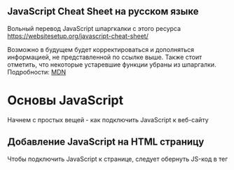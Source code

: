 ## JavaScript Cheat Sheet на русском языке
Вольный перевод JavaScript шпаргкалки с этого ресурса
https://websitesetup.org/javascript-cheat-sheet/

Возможно в будущем будет корректироваться и дополняться информацией, не представленной по ссылке выше.
Также стоит отметить, что некоторые устаревшие функции убраны из шпаргалки. Подробности: [MDN](https://developer.mozilla.org/ru/docs/Web "MDN web docs")

# Основы JavaScript
Начнем с простых вещей - как подключить JavaScript к веб-сайту

## Добавление JavaScript на HTML страницу
Чтобы подключить JavaScript к странице, следует обернуть JS-код в тег <script>:
```
<script type="text/javascript">
//JS code goes here
</script>
```

## Вызываем JavaScript-фаил извне
JavaScript код можно разместить в своем собственном файле и вызвать его изнутри HTML. Так делают, когда следует разделить скрипты, выполняющие разные функции, чтобы избежать путаницы. Если ваш код находится в файле с именем myscript.js, его можно подключить таким образом:
```
<script src="myscript.js"></script><code></code>
```

## Добавляем комментарии к коду
Комментарии помогают понять, что происходит в вашем коде. Помните, что они должны быть помечены правильно, чтобы браузер не пытался их выполнить.

JavaScript предлагает вам две опции:
* Однострочные комментарии - комментируют лишь одну строку с помощью ```//```
* Многострочные комментарии - если вы хотите написать более длинные комментарии, поместите их в ```/ *``` и ```* /```, чтобы избежать их выполнения браузером.

# Переменные в JS
Переменная - зарезервированное место в памяти компьютера, которое можно использовать для сохранения некоторых данных и в последующем, выполнять нужные операций. Они могут быть вам знакомы со школьной скамьи. Как пример x, y, z использующиеся в уравнениях, в которые можно было подставить число для вычисления нужных значений.

## var, const, let
У вас есть три различных способа объявления переменной в JavaScript, каждая из которых имеет свои особенности:

* var — Переменная часто использующася в старых проектах. Может быть переназначена, но только внутри функции. Переменные типа ```var``` могут производить всплытие. Всплытие позволяет запускать объявленные функции выше, чем они объявлены в контексте функции.
* const — Не может быть переназначена, объявленна повторно и не подвержена всплытию.
* let — В отличии от ```const```, переменная ```let``` может быть переназначена, но не может быть объявлена повторно и тоже не подвержена всплытию.

## Типы данных
Переменные могут содержать различные типы значений и типов данных. Используйте знак равенства ```=```, чтобы присвоить их:

* Числа — ```var age = 23```
* Переменные — ```var x```
* Текст (строки) — ```var a = "init"```
* Операции — ```var b = 1 + 2 + 3```
* Истинные или ложные значения — ```var c = true```
* Константы — ```const PI = 3.14```
* Объекты — ```var name = {firstName:"John", lastName:"Doe"}```

Обратите внимание, что переменные чувствительны к регистру. Это означает, что ```lastname``` и ``` lastName``` будут обрабатываться как две разные переменные.

## Объекты
Объекты - определенный вид переменных, которые могут иметь свои собственные значения и методы. Последние являются действиями, которые вы можете совершать над объектами.
```
var person = {
    firstName:"John",
    lastName:"Doe",
    age:20,
    nationality:"German"
};
```

# Следующий уровень: Массивы
Далее в нашей шпаргалке JavaScript находятся массивы. Массивы являются частью разных языков программирования. Они помогают группировать переменные и свойства. Вот как это делается в JS:
```
var fruit = ["Banana", "Apple", "Pear"];
```
Теперь у вас есть массив с именем ```fruit```, который содержит три элемента, которые вы можете использовать в последующих операциях.

## Методы для работы с массивами
После того, как вы создали массивы, вы можете применить следующие методы:

* ```concat()``` — Объединяет несколько массивов в один
* ```indexOf()``` — Ищет индекс элемента в массиве, если элемента нет - возращает -1
* ```join()``` — Объединяет элементы массива в одну строку и возращает эту строку
* ```lastIndexOf()``` — Ищет последний встречающийся индекс элемента в массиве
* ```pop()``` — Удаляет последний элемент массива
* ```push()``` — Добавляет новый элемент в конце
* ```reverse()``` — Сортировка элементов в обратном порядке
* ```shift()``` — Удаляет первый элемент массива
* ```slice()``` — Возвращает новый массив, содержащий копию части исходного массива
* ```sort()``` — Сортирует элементы по алфавиту
* ```splice()``` — Изменяет содержимое массива, удаляя существующие элементы и/или добавляя новые.
* ```toString()``` — Преобразует элементы в строку
* ```unshift()``` — Добавляет новый элемент в начало массива
* ```valueOf()``` — Возвращает примитивное значение указанного объекта, чаще всего используется для преобразования в число

# Операторы
Если у вас есть переменные, вы можете использовать их для выполнения различных видов операций:

## Простые операторы
* ```+``` — Сложение
* ```-``` — Вычитание
* ```*``` — Умножение
* ```/``` — Деление
* ```(...)``` — Скобки - оператор группировки, операции в них выполняются раньше остальных внутри выражения
* ```%``` — Остаток от деления
* ```++``` — Инкремент числа (+1 к значению)
* ```--``` — Декремент числа (-1 от значения)

## Операторы сравнения
* ```==``` — Возвращает true, если операнды равны.
* ```===``` — Строгое равенство. Возвращает true, если операнды равны и имеют одинаковый тип.
* ```!=``` — Возвращает true, если операнды не равны.
* ```!==``` — Строгое неравенство. Возвращает true, если операнды не равны и/или имеют разный тип.
* ```>``` — Больше
* ```<``` — Меньше
* ```>=``` — Больше или равно
* ```<=``` — Меньше или равно
* ```?``` — Тернарный оператор (условие ? возращает значение если истина : возращает значение если ложь)

## Логические операторы
* ```&&``` — Логический оператор И
* ```||``` — Логический оператор ИЛИ
* ```!``` — Логическое НЕ

## Битовые операторы
* ```&``` — Возвращает единицу в каждой битовой позиции, для которой соответствующие биты обеих операндов являются единицами.
* ```|``` — Возвращает единицу в каждой битовой позиции, для которой один из соответствующих битов или оба бита операндов являются единицами.
* ```~``` — Заменяет биты операнда на противоположные
* ```^``` — Возвращает единицу в каждой битовой позиции, для которой только один из соответствующих битов операндов является единицей.
* ```<<``` — Сдвигает в двоичном представлении на бит влево
* ```>>``` — Сдвигает в двоичном представлении на бит вправо
* ```>>>``` — Сдвигает в двоичном представлении на бит вправо, отбрасывая сдвигаемые биты

# Функции
Функции JavaScript - блоки кода, которые выполняют определенную задачу. Простейшая функция выглядит следующим образом:
```
function name(parameter1, parameter2, parameter3) {
    // то, что должна выполнить функция
}
```
Как видите, она состоит из ключевого слова ```function``` и ее имени. Параметры функции находятся в скобках, а в фигурных скобках - то что функция выполняет. Вы можете создать свою собственную функцию, но чтобы сделать вашу жизнь чуть проще - есть ряд функций и методов встроенных в JS.

## Вывод данных
Используйте следующие функции для вывода данных:

* ```alert()``` — Вывод данных в окне браузера (по идее должно использоваться как окно предупреждения, но чаще используется начинающими разработчиками для разработки первых программ)
* ```confirm()``` — Открывает диалоговое окно с выбором "да / нет" и возвращает true / false в зависимости от клика пользователя
* ```console.log()``` — Записывает информацию в консоль браузера, довольно неплохо подходит для отладки кода
* ```document.write()``` — Дописывает текст в текущее место HTML ещё до того, как браузер построит из него DOM.
* ```prompt()``` — Создает диалоговое окно для пользовательского ввода

## Глобальные функции
Глобальные функции - функции встроенные в каждый браузерподдерживающий JavaScript.

* ```decodeURI()``` — Декодирует [Uniform Resource Identifier](https://ru.wikipedia.org/wiki/URI "Википедия url") в читабельный вид
* ```decodeURIComponent()``` — Декодирует последовательности символов в URI компоненте
* ```encodeURI()``` — Кодирует URI в UTF-8
* ```encodeURIComponent()``` — Тоже самое только для URI компонентов
* ```eval()``` — Выполняет код JavaScript, представленный в виде строки (например, eval('2 + 2') вернет 4)
* ```isFinite()``` — Определяет, является ли переданное значение конечным числом
* ```isNaN()``` — Определяет, является ли значение NaN или нет
* ```Number()``` — Возвращает число, преобразованное из его аргумента
* ```parseFloat()``` — Принимает строку в качестве аргумента и возвращает десятичное число
* ```parseInt()``` — принимает строку в качестве аргумента и возвращает целое число

# Циклы в JavaScript
Циклы являются частью большинства языков программирования. Они позволяют выполнять блоки кода нужное количество раз с разными значениями:
```
for (значение до запуска; условие прерывания; изменение значения после совершения итерации) {
    // необходимые действия во время цикла
}
```
У вас есть несколько параметров для создания циклов:

* ```for``` — Самый распространенный способ создания цикла в JavaScript
* ```while``` — Устанавливает условия, при которых выполняется цикл
* ```do while``` — Похожий на ```while``` цикл, но он выполняется по крайней мере один раз и в конце выполняет проверку, чтобы проверить, выполнено ли условие для повторного выполнения
* ```break``` — Используется для остановки и выхода из цикла при определенных условиях
* ```continue``` — Пропускает части цикла, если соблюдены определенные условия

# Оператор If - Else
Используя ```if``` и ```else```, вы cможете установить условия, для выполнения вашего кода. Если применяются определенные условия, что-то выполняется, если нет - выполняется что-то другое.
```
if (условие) {
    // выполняется, если условие выполнено
} else {
    // выполняется, если условие не выполнено
}
```
Концепция, похожая на ```if else```, - это выражение ``` switch```. Однако, используя ``` switch```, вы выбираете один из нескольких блоков кода для выполнения.
```
switch (состояние) {
  case state1:
    // выполняется, если состояние = state1
    break;
  case state2:
    // выполняется, если состояние = state2
    break;
  default:
    // выполняется, по умолчанию
}
```

# Строки
Строками в JS являются любые текстовые данные.
```
var person = "John Doe";
```
В этом случае, ```John Doe``` является строкой.

## Спецсимволы
В JavaScript строки помечаются одинарными или двойными кавычками. Если вы хотите использовать кавычки в строке, вам нужно использовать специальные символы:

* ```\'``` — Ординарная кавычка
* ```\"``` — Двойная кавычка

Помимо этого у вас также есть дополнительные спецсимволы:
* ```\\``` - Обратная косая черта
* ```\n``` - Новая строка
* ```\r``` - возврат каретки
* ```\t``` - Горизонтальный табулятор

## Методы работы со строками

* ```charAt()``` — Возвращает символ в указанной позиции внутри строки
* ```charCodeAt()``` — Дает вам юникод символа в этой позиции
* ```concat()``` — Объединяет (объединяет) две или более строки в одну
* ```fromCharCode()``` — Возвращает строку, созданную из указанной последовательности единиц кода UTF-16
* ```indexOf()``` — Предоставляет индекс первого вхождения указанного текста в строке
* ```lastIndexOf()``` — То же, что ```indexOf ()```, но с последним вхождением, поиск в обратном направлении
* ```match()``` — Возвращает получившиеся совпадения при сопоставлении строки с регулярным выражением.
* ```replace()``` — Найти и заменить определенный текст в строке
* ```search()``` — Выполняет поиск сопоставления между регулярным выражением и строкой
* ```slice()``` — Извлекает часть строки и возвращает ее как новую строку
* ```split()``` — Разбивает строку на массив строк путём разделения строки указанной подстрокой
* ```substr()``` —  Возвращает указанное количество символов из строки, начиная с указанной позиции
* ```substring()``` —  Возвращает подстроку строки между двумя индексами, или от одного индекса и до конца строки
* ```toLowerCase()``` — Конвертирует значение строки в нижний регистр
* ```toUpperCase()``` — Конвертирует значение строки в верхний регистр
* ```valueOf()``` — Возвращает примитивное значение объекта String

# Регулярные выражения
Важная тема, но как будто бы не так сильно, относящаяся к JS. 
По этому я создал отдельный фаил где будет хранится перевод с регулярными выражениями:
https://github.com/rocketrussia/js-cheat-sheet/blob/master/REGEX.md

# Числа и Вычисления
В JavaScript вы  можете работать с числами, константами и выполнять математические функции.

## Свойства чисел
* ```MAX_VALUE``` — Максимальное числовое значение
* ```MIN_VALUE``` — Наименьшее положительное числовое значение, представимое в JavaScript
* ```NaN``` — Значение "Не число". Является числом &#129335;&zwj;&#9794;
* ```NEGATIVE_INFINITY``` — Отрицательное значение бесконечности
* ```POSITIVE_INFINITY``` — Положительное значение бесконечности

## Числовые методы
* ```toExponential()``` — Возвращает строку с округленным числом, записанным в виде экспоненциальной записи
* ```toFixed()``` — Возвращает строку числа с указанным количеством десятичных знаков
* ```toPrecision()``` — Строка числа, написанного с указанной длиной
* ```toString()``` — Возвращает число в виде строки
* ```valueOf()``` — Возвращает число как число

## Математические свойства
* ```E``` — Основание натурального логарифма, математическая константа, иррациональное и трансцендентное число
* ```LN2``` — Натуральный логарифм в степени 2
* ```LN10``` — Натуральный логарифм в степени 10
* ```LOG2E``` — Двоичный логарифм из e
* ```LOG10E``` — Десятичный логарифм из e
* ```PI``` — Число "Пи"
* ```SQRT1_2``` — Квадратный корень из 1/2
* ```SQRT2``` — Квадратный корень из 2

## Математические методы
* ```abs(x)``` — Абсолютное значение числа от x
* ```acos(x)``` — Арккосинус числа (в радианах) от x
* ```asin(x)``` — Арксинус числа (в радианах) от x
* ```atan(x)``` — Арктангенс числа (в радианах) от x
* ```atan2(y,x)``` — Аарктангенс от частного аргументов y и x
* ```ceil(x)``` — Округляет аргумент x до ближайшего большего целого
* ```cos(x)``` — Косинус числа x
* ```exp(x)``` — Кначение выражения e^x, где x — аргумент метода, а e — число Эйлера, основание натурального логарифма
* ```floor(x)``` — Целое число, которое меньше или равно числу x.
* ```log(x)``` — Натуральный логарифм от x
* ```max(x,y,z,...,n)``` — Возращает максимальное число
* ```min(x,y,z,...,n)``` — Возращает минимальное число
* ```pow(x,y)``` — Возводит x в степень y
* ```random()``` — Возращает рандомное число от 0 до 1
* ```round(x)``` — Возвращает число, округлённое к ближайшему целому
* ```sin(x)``` — Синус числа (в радианах) от x
* ```sqrt(x)``` — Квадратный корень от x
* ```tan(x)``` — Тангенс числа x

# Работа с датами в JS
Вы также можете работать с датами и временем и изменять их с помощью JavaScript. Это следующая глава в чит-листе JavaScript.

## Установка даты
* ```Date()``` — Создает новый объект даты с текущей датой и временем
* ```Date(2017, 5, 21, 3, 23, 10, 0)``` — Создает пользовательский объект даты. Числа представляют год, месяц, день, час, минуты, секунды, миллисекунды. Вы можете опустить все, что хотите, кроме года и месяца
* ```Date("2017-06-23")``` — Объявление даты в виде строки

## Вытаскиваем дату и время
* ```getDate()``` — День месяца (1-31)
* ```getDay()``` —  День недели числом (0-6)
* ```getFullYear()``` — Четырхзначный год (yyyy)
* ```getHours()``` — Получаем час (0-23)
* ```getMilliseconds()``` — Миллисекунда (0-999)
* ```getMinutes()``` — Минуты(0-59)
* ```getMonth()``` —  Месяц (0-11)
* ```getSeconds()``` — Секунда (0-59)
* ```getTime()``` — Время в миллисекунданх с 1го января 1970 года
* ```getUTCDate()``` —  День месяца указанной даты по UTC
* ```parse()``` — разбирает строковое представление даты и возвращает количество миллисекунд, прошедших с 1го января 1970 года

##  Методы установки даты и времени
* ```setDate()``` — Устанавливает день (1-31)
* ```setFullYear()``` — Год (опционально месяц и день)
* ```setHours()``` — Час (0-23)
* ```setMilliseconds()``` — Миллисекунда (0-999)
* ```setMinutes()``` — Минута (0-59)
* ```setMonth()``` — Месяц (0-11)
* ```setSeconds()``` — Секунда (0-59)
* ```setTime()``` — Время в миллисекунданх с 1го января 1970 года
* ```setUTCDate()``` — День месяца указанной даты по UTC

# Работаем с DOM
DOM(Document Object Model) - объектная модель документа, представляет из себя структуру веб-страницы. JavaScript поставляется с множеством различных способов создания и управления HTML-элементами (называемыми узлами) - DOM API.

## Свойства Node
Node это интерфейс, от которого наследуют несколько типов DOM, он так же позволяет различным типам быть обработанными(или протестированными).

* ```attributes``` — Возвращает группу атрибутов всех узлов, зарегистрированных в указанном узле.
* ```baseURI``` — Возвращает абсолютный базовый URL узла (Свойство Node.baseURI только для чтения)
* ```childNode``` — Предоставляет коллекцию дочерних узлов элемента
* ```firstChild``` — Возвращает первый дочерний узел элемента
* ```lastChild``` — Последний дочерний узел элемента
* ```nextSibling``` — Дает вам следующий узел на том же уровне дерева узлов
* ```nodeName``` — Возвращает имя узла
* ```nodeType``` —  Возвращает тип узла
* ```nodeValue``` — Устанавливает или возвращает значение узла
* ```ownerDocument``` — Объект документа верхнего уровня для этого узла
* ```parentNode``` — Возвращает родительский узел элемента
* ```previousSibling``` — Возвращает узел, непосредственно предшествующий текущему
* ```textContent``` — Устанавливает или возвращает текстовое содержимое узла и его потомков

## Node методы
* ```appendChild()``` — Добавляет новый дочерний узел в элемент как последний дочерний узел
* ```cloneNode()``` — Клонирует элемент HTML
* ```compareDocumentPosition()``` — Сравнивает позицию текущего узла и другого узла в любом другом документе
* ```getFeature()``` — Возвращает объект, который реализует API указанной функции
* ```hasAttributes()``` — Возвращает true, если элемент имеет какие-либо атрибуты, иначе false
* ```hasChildNodes()``` — Возвращает true, если элемент имеет дочерние узлы, в противном случае false
* ```insertBefore()``` — Вставляет новый дочерний узел перед указанным существующим дочерним узлом
* ```isDefaultNamespace()``` — Возвращает true, если заданный namespaceURI является значением по умолчанию, иначе false
* ```isEqualNode()``` — Проверяет, равны ли два элемента
* ```isSameNode()``` — Проверяет, являются ли два элемента одним узлом
* ```isSupported()``` — Возвращает true, если указанная функция поддерживается для элемента
* ```lookupNamespaceURI()``` — Возвращает URI пространства имен, связанный с данным узлом
* ```lookupPrefix()``` — Возвращает DOMString, содержащую префикс для заданного URI пространства имен, если присутствует
* ```normalize()``` — Объединяет смежные текстовые узлы и удаляет пустые текстовые узлы в элементе
* ```removeChild()``` — Удаляет дочерний узел из элемента
* ```replaceChild()``` — Заменяет дочерний узел в элементе

## Element Methods
* ```getAttribute()``` - Возвращает указанное значение атрибута узла элемента
* ```getAttributeNS()``` - Возвращает строковое значение атрибута с указанным пространством имен и именем
* ```getAttributeNode()``` - Получает указанный узел атрибута
* ```getAttributeNodeNS()``` - Возвращает узел атрибута для атрибута с заданным пространством имен и именем
* ```getElementsByTagName()``` - Предоставляет коллекцию всех дочерних элементов с указанным именем тега
* ```getElementsByTagNameNS()``` - Возвращает живую коллекцию HTMLCol элементов с определенным именем тега, принадлежащим данному пространству имен
* ```hasAttribute()``` - Возвращает true, если элемент имеет какие-либо атрибуты, в противном случае false
* ```hasAttributeNS()``` - Предоставляет значение true / false, указывающее, имеет ли текущий элемент в данном пространстве имен заданный атрибут
* ```removeAttribute()``` - Удаляет указанный атрибут из элемента
* ```removeAttributeNS()``` - Удаляет указанный атрибут из элемента в определенном пространстве имен
* ```removeAttributeNode()``` - Забирает указанный узел атрибута и возвращает удаленный узел
* ```setAttribute()``` - Устанавливает или изменяет указанный атрибут на указанное значение
* ```setAttributeNS()``` - Добавляет новый атрибут или изменяет значение атрибута с заданным пространством имен и именем
* ```setAttributeNode()``` - Устанавливает или изменяет указанный атрибут узла
* ```setAttributeNodeNS()``` - Добавляет новый узел атрибута пространства имен к элементу

# Работа с браузером пользователя
Помимо элементов HTML, JavaScript также может учитывать браузер пользователя и включать его свойства в код.

## Window свойства
* ```closed``` — Проверяет, было ли окно закрыто или нет, и возвращает true или false
* ```defaultStatus``` — Устанавливает или возвращает текст по умолчанию в строке состояния окна
* ```document``` — Возвращает объект документа для окна
* ```frames``` —  Возвращает все элементы iframe в текущем окне
* ```history``` — Предоставляет объект History для окна
* ```innerHeight``` — Внутренняя высота контента данного окна
* ```innerWidth``` — Внутренняя ширина контента данного окна
* ```length``` — Количество элементов iframe в окне
* ```location``` — Возвращает местоположение объекта для данного окна
* ```name``` — Устанавливает или возвращает имя окна
* ```navigator``` — Возвращает объект Navigator для окна
* ```opener``` — Возвращает ссылку на новое окно, которая была создано в первоначальном окне(при использовании метода open())
* ```outerHeight``` — Внешняя высота окна, включая панели инструментов / полосы прокрутки
* ```outerWidth``` — Внешняя ширина окна, включая панели инструментов / полосы прокрутки
* ```pageXOffset``` — Количество пикселей, по которому текущий документ прокручивается по горизонтали
* ```pageYOffset``` — Количество пикселей, по которому текущий документ прокручивается по вертикали
* ```parent``` — Родительское окно текущего окна
* ```screen``` — Возвращает объект Screen для окна
* ```screenX``` — Горизонтальная координата окна
* ```screenY``` — Вертикальная координата окна
* ```self``` — Возвращает текущее окно
* ```status``` — Устанавливает или возвращает текст в строке состояния окна
* ```top``` — Возвращает ссылку на корневое окно в иерархии окон
    
## Window методы
* ```alert()``` — показывает диалоговое окно с опциональным сообщением и кнопкой OK.
* ```blur()``` — Убирает фокус с окна
* ```clearInterval()``` — Сбрасывает таймер, установленный с помощью setInterval ()
* ```clearTimeout()``` — Сбрасывает таймер, установленный с помощью setTimeout()
* ```close()``` — Закрывает текущее окно
* ```confirm()``` — Отображает диалоговое окно с сообщением и кнопкой ОК и Отмена
* ```focus()``` — Устанавливает фокус на текущее окно
* ```moveBy()``` — Перемещает окно относительно его текущей позиции
* ```moveTo()``` — Перемещает окно в указанную позицию
* ```open()``` — Открывает новое окно браузера
* ```print()``` — Печатает содержимое текущего окна
* ```prompt()``` — Отображает диалоговое окно, которое предлагает посетителю для ввода
* ```resizeBy()``` — Изменяет размер окна на указанное количество пикселей
* ```resizeTo()``` — Изменение размера окна до указанной ширины и высоты
* ```scrollBy()``` — Прокручивает документ на указанное количество пикселей
* ```scrollTo()``` — Прокручивает документ до указанных координат
* ```setInterval()``` — Вызывает функцию или оценивает выражение через заданные интервалы
* ```setTimeout()``` — Вызывает функцию или вычисляет выражение после указанного интервала
* ```stop()``` — Останавливает окно загрузки

## Свойства экрана
* ```availHeight``` — Высота, которую может иметь окно браузера, если она максимизирована, включая полосы браузера
* ```availWidth``` — Ширина, которую может иметь окно браузера, если она максимизирована, включая полосы браузера
* ```colorDepth``` — Возвращает битовую глубину цветовой палитры для отображения изображений
* ```height``` — Общая высота экрана
* ```pixelDepth``` — Цветовое разрешение экрана в битах на пиксель
* ```width``` — Общая ширина экрана

# События JavaScript
События могут происходить с элементами HTML и выполняются пользователем. Язык программирования может прослушивать эти события и запускать действия в коде. Чит-лист JavaScript не будет полным без них.

## Мышь
* ```onclick``` — Событие происходит, когда пользователь нажимает на элемент
* ```oncontextmenu``` — Пользователь щелкает правой кнопкой мыши элемент, чтобы открыть контекстное меню
* ```ondblclick``` — Пользователь дважды щелкает по элементу
* ```onmousedown``` — Пользователь нажимает кнопку мыши(но еще не отпускает)
* ```onmouseenter``` — Курсор перемещается в зону отображения элемента
* ```onmouseleave``` — Курсор выходит из зоны отображения элемента
* ```onmousemove``` — Курсор движется, когда он находится в зоне отображения элемента
* ```onmouseover``` — Курсор перестал двигатся, вовремя нахождения в зоне отображения элемента
* ```onmouseout``` — Пользователь перемещает указатель мыши на один из дочерних элементов элемента
* ```onmouseup``` — Пользователь отпускает кнопку мыши над элементом

## Клавиатура
* ```onkeydown``` — Пользователь нажимает клавишу вниз
* ```onkeypress``` — Момент, когда пользователь начинает нажимать клавишу
* ```onkeyup``` — Пользователь отпускает клавишу

## Фрейм
* ```onabort``` — Загрузка фаила прервана
* ```onbeforeunload``` — Событие происходит перед выгрузкой документа
* ```onerror``` — При загрузке внешнего файла возникает ошибка
* ```onhashchange``` — Произошли изменения в части привязки URL
* ```onload``` — Как только объект загружен
* ```onpagehide``` — Пользователь покидает веб-страницу
* ```onpageshow``` — Когда пользователь переходит на веб-страницу
* ```onresize``` — Отслеживает изменения размеров произвольного элемента на странице
* ```onscroll``` — Полоса прокрутки элемента прокручивается
* ```onunload``` — Когда страница не загрузилась по каким-либо причинам, либо при закрытии окна (вкладки) браузера.

## Форма
* ```onblur``` — When an element loses focus
* ```onchange``` — The content of a form element changes (for input, select and textarea)
* ```onfocus``` — An element gets focus
* ```onfocusin``` — When an element is about to get focus
* ```onfocusout``` — The element is about to lose focus
* ```oninput``` — User input on an element
* ```oninvalid``` — An element is invalid
* ```onreset``` — A form is reset
* ```onsearch``` — The user writes something in a search field (for input="search")
* ```onselect``` — The user selects some text (for input and textarea)
* ```onsubmit``` — A form is submitted
    
## Перетаскивание
* ```ondrag``` — Элемент перетаскивается
* ```ondragend``` — Пользователь закончил перетаскивание элемента
* ```ondragenter``` — Перетаскиваемый элемент входит в целевой объект
* ```ondragleave``` — Перетаскиваемый элемент покидает целевой объект
* ```ondragover``` — Перетаскиваемый элемент находится поверх цели сброса
* ```ondragstart``` — Пользователь начал перетаскивать элемент
* ```ondrop``` — Перетаскиваемый элемент сброшен в целевой объект

## Буфер обмена
* ```oncopy``` — Пользователь копирует содержимое элемента
* ```oncut``` — Пользователь вырезает содержимое элемента
* ```onpaste``` — Пользователь вставляет содержимое в элемент

## Медиа
* ```onabort``` — Media loading is aborted
* ```oncanplay``` — The browser can start playing media (e.g. a file has buffered enough)
* ```oncanplaythrough``` — The browser can play through media without stopping
* ```ondurationchange``` — The duration of the media changes
* ```onended``` — The media has reached its end
* ```onerror``` — Happens when an error occurs while loading an external file
* ```onloadeddata``` — Media data is loaded
* ```onloadedmetadata``` — Metadata (like dimensions and duration) are loaded
* ```onloadstart``` —  The browser starts looking for specified media
* ```onpause``` — Media is paused either by the user or automatically
* ```onplay``` — The media has been started or is no longer paused
* ```onplaying``` — Media is playing after having been paused or stopped for buffering
* ```onprogress``` — The browser is in the process of downloading the media
* ```onratechange``` — The playing speed of the media changes
* ```onseeked``` — User is finished moving/skipping to a new position in the media
* ```onseeking``` — The user starts moving/skipping
* ```onstalled``` — The browser is trying to load the media but it is not available
* ```onsuspend``` — The browser is intentionally not loading media
* ```ontimeupdate``` — The playing position has changed (e.g. because of fast forward)
* ```onvolumechange``` — Media volume has changed (including mute)
* ```onwaiting``` — Media paused but expected to resume (for example, buffering)

## Анимации
* ```animationstart``` — CSS анимация началась
* ```animationiteration``` — CSS анимация повторяется
* ```animationend``` — CSS анимация завершена

## Прочее
* ```transitionend``` — Fired when a CSS transition has completed
* ```onmessage``` — A message is received through the event source
* ```onoffline``` — The browser starts to work offline
* ```ononline``` — The browser starts to work online
* ```onpopstate``` — When the window’s history changes
* ```onshow``` — A menu element is shown as a context menu
* ```onstorage``` — A Web Storage area is updated
* ```ontoggle``` — The user opens or closes the details element
* ```onwheel``` — Mouse wheel rolls up or down over an element
* ```ontouchcancel``` — Screen-touch is interrupted
* ```ontouchend``` — User’s finger is removed from a touch-screen
* ```ontouchmove``` — A finger is dragged across the screen
* ```ontouchstart``` — A finger is placed on the touch-screen
    
# Ошибки
При работе с JavaScript могут возникать разные ошибки. Есть несколько способов справиться с ними:

* ```try``` — Позволяет определить блок кода для проверки на ошибки
* ```catch``` — Настройте этот блок кода для выполнения в случае ошибки
* ```throw``` — Создает пользовательское сообщеное об ошибках вместо стандартных ошибок JavaScript
* ```finally``` — Позволяет выполнить код после try/catch, независимо от результата

## Значение ошибок
JavaScript также имеет встроенный инструмент(объект) для выведения ошибки. У него есть два свойства:

* ```name``` — Устанавливает или возвращает имя ошибки
* ```message``` — Устанавливает или возвращает сообщение об ошибке строкой
Свойство error может возвращать шесть разных значений в качестве своего имени:

* ```EvalError``` — в функции ```eval()``` произошла ошибка
* ```RangeError``` — Значение выходит за диапазон допустимых значений(или не входит во множество)
* ```ReferenceError``` — Обращении к несуществующей переменной
* ```SyntaxError``` — Синтаксически неправильный код
* ```TypeError``` — Значение имеет не ожидаемый тип
* ```URIError``` — Неправильное использование глобальных функций обработки URI

# Вкратце об шпаргалке JavaScript
В последние годы JavaScript приобрел большую популярность как язык программирования. Все большее число людей используют его для создания как относительно простых веб-страниц до монструозных приложений. Все это благодаря объемному послужному списку и большому числу преимуществ.

В приведенной выше шпаргалке, мы собрали множество самых основных и важных операторов, функций, принципов и методов. Она предоставляет хороший обзор языка и справку для опытных и начинающих разработчиков. Мы надеемся, что вы смогли использовать в полной мере данный материал.
